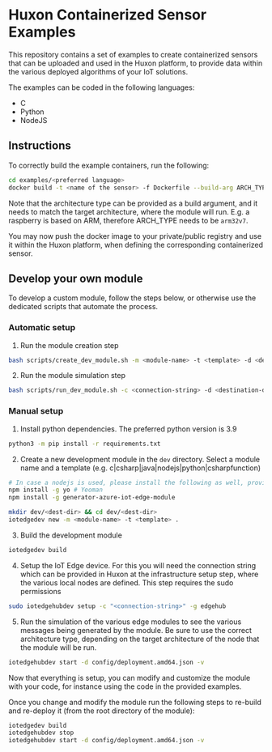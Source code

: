 # Huxon Containerized Sensor Examples

This repository contains a set of examples to create containerized sensors that can be uploaded and used in the Huxon platform, to provide data within the various deployed algorithms of your IoT solutions.

The examples can be coded in the following languages:

- C
- Python
- NodeJS

## Instructions

To correctly build the example containers, run the following:

```bash
cd examples/<preferred language>
docker build -t <name of the sensor> -f Dockerfile --build-arg ARCH_TYPE=<architecture type> . 
```

Note that the architecture type can be provided as a build argument, and it needs to match the target architecture, where the module will run. E.g. a raspberry is based on ARM, therefore ARCH_TYPE needs to be `arm32v7`.

You may now push the docker image to your private/public registry and use it within the Huxon platform, when defining the corresponding containerized sensor.

## Develop your own module

To develop a custom module, follow the steps below, or otherwise use the dedicated scripts that automate the process.

### Automatic setup

1. Run the module creation step

```bash
bash scripts/create_dev_module.sh -m <module-name> -t <template> -d <destination-dir>
```

2. Run the module simulation step

```bash
bash scripts/run_dev_module.sh -c <connection-string> -d <destination-dir>
```

### Manual setup

1. Install python dependencies. The preferred python version is 3.9

```bash
python3 -m pip install -r requirements.txt
```

2. Create a new development module in the `dev` directory. Select a module name and a template (e.g. c|csharp|java|nodejs|python|csharpfunction)

```bash
# In case a nodejs is used, please install the following as well, provided you have npm installed in the system
npm install -g yo # Yeoman
npm install -g generator-azure-iot-edge-module

mkdir dev/<dest-dir> && cd dev/<dest-dir>
iotedgedev new -m <module-name> -t <template> .
```

3. Build the development module

```bash
iotedgedev build
```

4. Setup the IoT Edge device. For this you will need the connection string which can be provided in Huxon at the infrastructure setup step, where the various local nodes are defined. This step requires the sudo permissions

```bash
sudo iotedgehubdev setup -c "<connection-string>" -g edgehub
```

5. Run the simulation of the various edge modules to see the various messages being generated by the module. Be sure to use the correct architecture type, depending on the target architecture of the node that the module will be run.

```bash
iotedgehubdev start -d config/deployment.amd64.json -v
```

Now that everything is setup, you can modify and customize the module with your code, for instance using the code in the provided examples.

Once you change and modify the module run the following steps to re-build and re-deploy it (from the root directory of the module):

```bash
iotedgedev build
iotedgehubdev stop
iotedgehubdev start -d config/deployment.amd64.json -v
```
